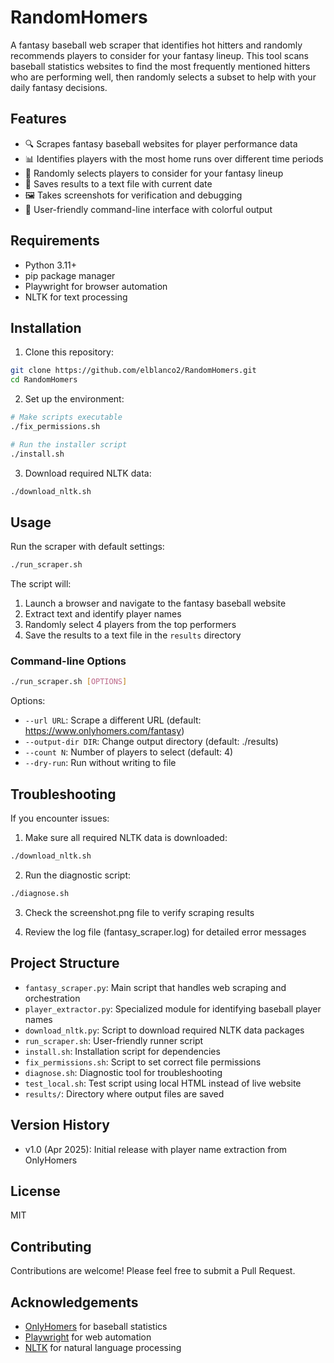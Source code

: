 # RandomHomers

A fantasy baseball web scraper that identifies hot hitters and randomly recommends players to consider for your fantasy lineup. This tool scans baseball statistics websites to find the most frequently mentioned hitters who are performing well, then randomly selects a subset to help with your daily fantasy decisions.

## Features

- 🔍 Scrapes fantasy baseball websites for player performance data
- 📊 Identifies players with the most home runs over different time periods
- 🎲 Randomly selects players to consider for your fantasy lineup
- 📝 Saves results to a text file with current date
- 🖼️ Takes screenshots for verification and debugging
- 🚀 User-friendly command-line interface with colorful output

## Requirements

- Python 3.11+
- pip package manager
- Playwright for browser automation
- NLTK for text processing

## Installation

1. Clone this repository:
```bash
git clone https://github.com/elblanco2/RandomHomers.git
cd RandomHomers
```

2. Set up the environment:
```bash
# Make scripts executable
./fix_permissions.sh

# Run the installer script
./install.sh
```

3. Download required NLTK data:
```bash
./download_nltk.sh
```

## Usage

Run the scraper with default settings:
```bash
./run_scraper.sh
```

The script will:
1. Launch a browser and navigate to the fantasy baseball website
2. Extract text and identify player names
3. Randomly select 4 players from the top performers
4. Save the results to a text file in the `results` directory

### Command-line Options

```bash
./run_scraper.sh [OPTIONS]
```

Options:
- `--url URL`: Scrape a different URL (default: https://www.onlyhomers.com/fantasy)
- `--output-dir DIR`: Change output directory (default: ./results)
- `--count N`: Number of players to select (default: 4)
- `--dry-run`: Run without writing to file

## Troubleshooting

If you encounter issues:

1. Make sure all required NLTK data is downloaded:
```bash
./download_nltk.sh
```

2. Run the diagnostic script:
```bash
./diagnose.sh
```

3. Check the screenshot.png file to verify scraping results

4. Review the log file (fantasy_scraper.log) for detailed error messages

## Project Structure

- `fantasy_scraper.py`: Main script that handles web scraping and orchestration
- `player_extractor.py`: Specialized module for identifying baseball player names
- `download_nltk.py`: Script to download required NLTK data packages
- `run_scraper.sh`: User-friendly runner script
- `install.sh`: Installation script for dependencies
- `fix_permissions.sh`: Script to set correct file permissions
- `diagnose.sh`: Diagnostic tool for troubleshooting
- `test_local.sh`: Test script using local HTML instead of live website
- `results/`: Directory where output files are saved

## Version History

- v1.0 (Apr 2025): Initial release with player name extraction from OnlyHomers

## License

MIT

## Contributing

Contributions are welcome! Please feel free to submit a Pull Request.

## Acknowledgements

- [OnlyHomers](https://www.onlyhomers.com/) for baseball statistics
- [Playwright](https://playwright.dev/) for web automation
- [NLTK](https://www.nltk.org/) for natural language processing
